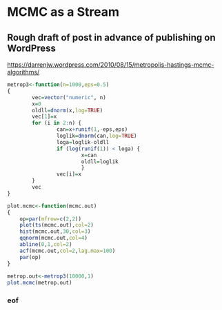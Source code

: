 # MCMC as a Stream

## Rough draft of post in advance of publishing on WordPress


https://darrenjw.wordpress.com/2010/08/15/metropolis-hastings-mcmc-algorithms/


```r
metrop3<-function(n=1000,eps=0.5) 
{
        vec=vector("numeric", n)
        x=0
        oldll=dnorm(x,log=TRUE)
        vec[1]=x
        for (i in 2:n) {
                can=x+runif(1,-eps,eps)
                loglik=dnorm(can,log=TRUE)
                loga=loglik-oldll
                if (log(runif(1)) < loga) { 
                        x=can
                        oldll=loglik
                        }
                vec[i]=x
        }
        vec
}

plot.mcmc<-function(mcmc.out)
{
    op=par(mfrow=c(2,2))
    plot(ts(mcmc.out),col=2)
    hist(mcmc.out,30,col=3)
    qqnorm(mcmc.out,col=4)
    abline(0,1,col=2)
    acf(mcmc.out,col=2,lag.max=100)
    par(op)
}
 
metrop.out<-metrop3(10000,1)
plot.mcmc(metrop.out)

```




### eof


